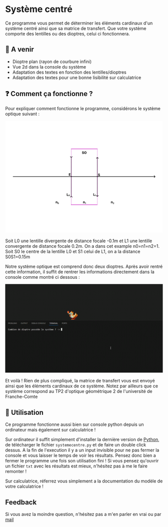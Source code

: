 
# Système centré

Ce programme vous permet de déterminer les éléments cardinaux d'un système centré ainsi que sa matrice de transfert. Que votre système comporte des lentilles ou des dioptres, celui ci fonctionnera.



## 🚩 A venir

- Dioptre plan (rayon de courbure infini)
- Vue 2d dans la console du système
- Adaptation des textes en fonction des lentilles/dioptres 
- Adaptation des textes pour une bonne lisibilité sur calculatrice


## ❓ Comment ça fonctionne ?

Pour expliquer comment fonctionne le programme, considérons le système optique suivant :

![Systeme optique exemple](https://github.com/Gregory-GRZESIAK/Pics-cmi/blob/main/Optic%20Geometric/example/systeme_optique_exemple.png)

Soit L0 une lentille divergente de distance focale -0.1m et L1 une lentille convergente de distance focale 0.2m. On a dans cet example n0=n1=n2=1. Soit S0 le centre de la lentille L0 et S1 celui de L1, on a la distance S0S1=0.15m

Notre système optique est comprend donc deux dioptres. Après avoir rentré cette information, il suffit de rentrer les informations directement dans la console comme montré ci dessous : 

![Systeme optique exemple gif](https://github.com/Gregory-GRZESIAK/Pics-cmi/blob/main/Optic%20Geometric/example/example_in_console.gif)

Et voilà ! Rien de plus compliqué, la matrice de transfert vous est envoyé ainsi que les éléments cardinaux de ce système. Notez par ailleurs que ce système correspond au TP2 d'optique géométrique 2 de l'université de Franche-Comte
## 🚀 Utilisation

Ce programme fonctionne aussi bien sur console python depuis un ordinateur mais également sur calculatrice ! 

Sur ordinateur il suffit simplement d'installer la dernière version de [Python](https://www.python.org/downloads/), de télécharger le fichier `systemecentre.py` et de faire un double click dessus. A la fin de l'execution il y a un input invisible pour ne pas fermer la console et vous laisser le temps de voir les résultats. Pensez donc bien a fermer le programme une fois son utilisation fini ! Si vous pensez qu'ouvrir un fichier `txt` avec les résultats est mieux, n'hésitez pas à me le faire remonter !

Sur calculatrice, réferrez vous simplement a la documentation du modèle de votre calculatrice ! 
## Feedback

Si vous avez la moindre question, n'hésitez pas a m'en parler en vrai ou par [mail](mailto:gregory@grzesiak.fr?subject="Systeme_Centré_Python")

